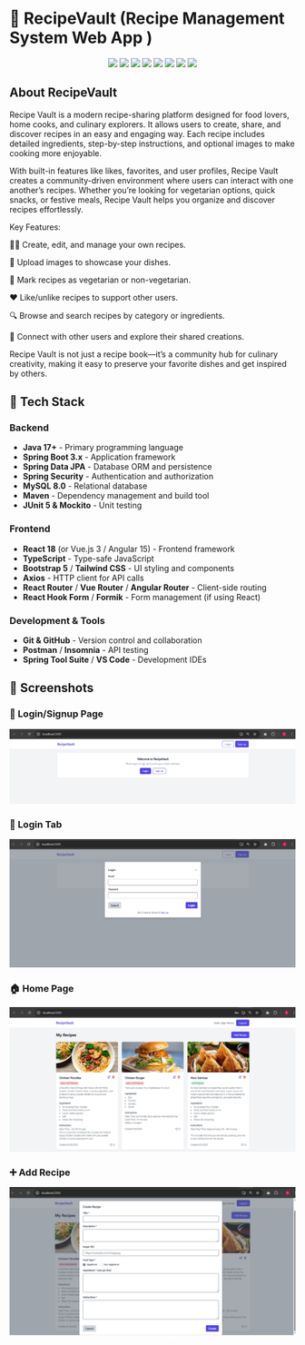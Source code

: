 # 📖 RecipeVault (Recipe Management System Web App )

<p align="center">
  <img src="https://img.shields.io/badge/Java-ED8B00?style=for-the-badge&logo=openjdk&logoColor=white"/>
  <img src="https://img.shields.io/badge/Spring_Boot-6DB33F?style=for-the-badge&logo=springboot&logoColor=white"/>
  <img src="https://img.shields.io/badge/React-20232A?style=for-the-badge&logo=react&logoColor=61DAFB"/>
  <img src="https://img.shields.io/badge/MySQL-005C84?style=for-the-badge&logo=mysql&logoColor=white"/>
  <img src="https://img.shields.io/badge/JWT-000000?style=for-the-badge&logo=jsonwebtokens&logoColor=white"/>
  <img src="https://img.shields.io/badge/Maven-C71A36?style=for-the-badge&logo=apachemaven&logoColor=white"/>
  <img src="https://img.shields.io/badge/Postman-FF6C37?style=for-the-badge&logo=postman&logoColor=white"/>
  <img src="https://img.shields.io/badge/GitHub-181717?style=for-the-badge&logo=github&logoColor=white"/>
</p>


## About RecipeVault

Recipe Vault is a modern recipe-sharing platform designed for food lovers, home cooks, and culinary explorers. It allows users to create, share, and discover recipes in an easy and engaging way. Each recipe includes detailed ingredients, step-by-step instructions, and optional images to make cooking more enjoyable.

With built-in features like likes, favorites, and user profiles, Recipe Vault creates a community-driven environment where users can interact with one another’s recipes. Whether you’re looking for vegetarian options, quick snacks, or festive meals, Recipe Vault helps you organize and discover recipes effortlessly.

Key Features:

👨‍🍳 Create, edit, and manage your own recipes.

📸 Upload images to showcase your dishes.

🥗 Mark recipes as vegetarian or non-vegetarian.

❤️ Like/unlike recipes to support other users.

🔍 Browse and search recipes by category or ingredients.

👥 Connect with other users and explore their shared creations.

Recipe Vault is not just a recipe book—it’s a community hub for culinary creativity, making it easy to preserve your favorite dishes and get inspired by others.


## 🚀 Tech Stack

### Backend
- **Java 17+** - Primary programming language
- **Spring Boot 3.x** - Application framework
- **Spring Data JPA** - Database ORM and persistence
- **Spring Security** - Authentication and authorization
- **MySQL 8.0** - Relational database
- **Maven** - Dependency management and build tool
- **JUnit 5 & Mockito** - Unit testing

### Frontend
- **React 18** (or Vue.js 3 / Angular 15) - Frontend framework
- **TypeScript** - Type-safe JavaScript
- **Bootstrap 5** / **Tailwind CSS** - UI styling and components
- **Axios** - HTTP client for API calls
- **React Router** / **Vue Router** / **Angular Router** - Client-side routing
- **React Hook Form** / **Formik** - Form management (if using React)

### Development & Tools
- **Git & GitHub** - Version control and collaboration
- **Postman** / **Insomnia** - API testing
- **Spring Tool Suite** / **VS Code** - Development IDEs


## 📸 Screenshots

### 🔑 Login/Signup Page
![Login Page](screenshots/rs2.PNG)

### 🍴 Login Tab
![Login Tab](screenshots/rs3.PNG)

### 🏠 Home Page
![Home Page](screenshots/rs1.PNG)

### ➕ Add Recipe
![Create Recipe](screenshots/rs4.PNG)

